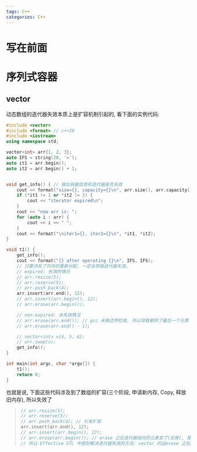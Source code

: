 ```yaml
---
tags: C++
categories: C++
---
```


# 写在前面







# 序列式容器



## vector

动态数组的迭代器失效本质上是扩容机制引起的, 看下面的实例代码:

```cpp
#include <vector>
#include <format> // c++20
#include <iostream>
using namespace std;

vector<int> arr{1, 2, 3};
auto IFS = string(20, '=');
auto it1 = arr.begin();
auto it2 = arr.begin() + 1;


void get_info() { // 输出容器信息和迭代器是否失效
    cout << format("size={}, capacity={}\n", arr.size(), arr.capacity());
    if (*it1 != 1 or *it2 != 2) {
        cout << "iterator expired\n";
    }
    cout << "now arr is: ";
    for (auto i : arr) {
        cout << i << " ";
    }
    cout << format("\niter1={}, iter2={}\n", *it1, *it2);
}

void t1() {
    get_info();
    cout << format("{} after operating {}\n", IFS, IFS);
    // 只要涉及了内存的重新分配, 一定会导致迭代器失效,
    // expired: 失效的情况
    // arr.resize(5);
    // arr.reserve(5);
    // arr.push_back(4);
    arr.insert(arr.end(), 12);
    // arr.insert(arr.begin(), 12);
    // arr.erase(arr.begin());

    // non-expired: 未失效情况
    // arr.erase(arr.end()); // gcc 未做边界检查, 所以导致删除了最后一个元素
    // arr.erase(arr.end() - 1);

    // vector<int> v{4, 5, 6};
    // arr.swap(v);
    get_info();
}

int main(int argc, char *argv[]) {
    t1();
    return 0;
}
```

也就是说, 下面这些代码涉及到了数组的扩容(三个阶段, 申请新内存, Copy, 释放旧内存), 所以失效了

>   ```cpp
>   // arr.resize(5);
>   // arr.reserve(5);
>   // arr.push_back(4); // 引发扩容
>   arr.insert(arr.end(), 12);
>   // arr.insert(arr.begin(), 12);
>   // arr.erase(arr.begin()); // erase 之后迭代器指向的元素变了(后移), 其实不能算失效
>   // 所以 Effective STL 中提到解决迭代器失效的方法: vector 的话erase 之后迭代器后移, 关联式容器不变. 
>   ```
